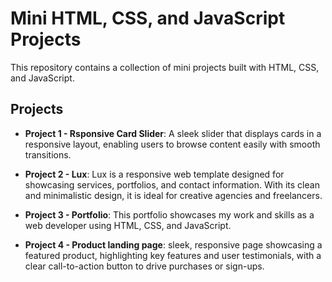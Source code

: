 # Mini HTML, CSS, and JavaScript Projects

This repository contains a collection of mini projects built with HTML, CSS, and JavaScript.

## Projects

- **Project 1 - Rsponsive Card Slider**: A sleek slider that displays cards in a responsive layout, enabling users to browse content easily with smooth transitions.
  
- **Project 2 - Lux**: Lux is a responsive web template designed for showcasing services, portfolios, and contact information. With its clean and minimalistic design, it is ideal for creative agencies and freelancers.
  
- **Project 3 - Portfolio**: This portfolio showcases my work and skills as a web developer using HTML, CSS, and JavaScript.
  
- **Project 4 - Product landing page**:  sleek, responsive page showcasing a featured product, highlighting key features and user testimonials, with a clear call-to-action button to drive purchases or sign-ups.
